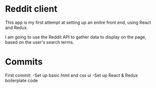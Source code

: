 # Reddit client

This app is my first attempt at setting up an enitre front end, using React and Redux.

I am going to use the Reddit API to gather data to display on the page, based on the user's search terms.

# Commits

First commit:
-Set up basic html and css ui
-Set up React & Redux boilerplate code
